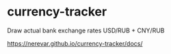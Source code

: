 # currency-tracker
Draw actual bank exchange rates USD/RUB + CNY/RUB

https://nerevar.github.io/currency-tracker/docs/
